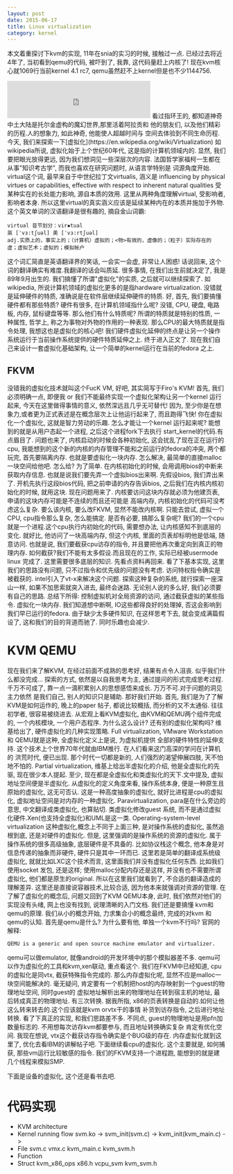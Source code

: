 ```yaml
---
layout: post
date: 2015-06-17
title: Linux virtualization
category: kernel
---
```


本文着重探讨下kvm的实现, 11年在snia的实习的时候, 接触过一点.
已经过去将近4年了,  当初看到qemu的代码, 被吓到了, 我靠, 这代码量赶上内核了!
现在kvm核心就1069行当前kernel 4.1 rc7, qemu虽然赶不上kernel但是也不少1144756.
<iframe frameborder="no" border="0" marginwidth="0" marginheight="0" width=330 height=86 src="http://music.163.com/outchain/player?type=2&id=1872802&auto=1&height=66"></iframe>
看过指环王的, 都知道神奇中土大陆是托尔金虚构的魔幻世界,那里活着阿拉贡和
他的朋友们, 以及他们精彩的历程.人的想象力, 如此神奇, 他能使人超越时间与
空间去体验到不同生命历程.
今天, 我们来探索一下[虚拟化](https://en.wikipedia.org/wiki/Virtualization)
如wikipedia所说, 虚拟化始于上个世纪60年代, 这是指的计算机领域内的.
显然, 我们要把眼光放得更远, 因为我们想洞见一些深层次的内容.
法国哲学家福柯一生都在从事"知识考古学", 而我也喜欢在研究问题时, 从语言学特别是
词源角度开始. virtual这个词, 最早来自于中世纪拉丁文virtualis, 涵义是
influencing by physical virtues or capabilities, 
effective with respect to inherent natural qualities
受某种实在的长处能力影响, 源自本质的效用.
这里从两种角度理解virtual, 受影响者, 影响者本身.
所以这里virtual的真实涵义应该是延续某种内在的本质并施加于外物.
这个英文单词的汉语翻译是很有趣的, 摘自金山词霸:

	virtual 音节划分：vir▪tual
	英 [ˈvɜ:tʃuəl] 美 [ˈvɜ:rtʃuəl]
	adj.实质上的，事实上的；（计算机）虚拟的；<物>有效的，虚像的；（粒子）实际存在的
	虚；虚拟艺术；虚拟的；模拟帐户
这个词汇简直是英语翻译界的笑话, 一会实一会虚, 非常让人困惑!
话说回来, 这个词的翻译确实有难度.我翻译的话会叫质延.
很多事情, 在我们出生前就决定了, 我是89年9月出生的.
我们搞懂了所谓"虚拟化"的实质, 之后就可以继续探索了.
如wikipedia, 所说计算机领域的虚拟化更多的是指hardware virtualization.
没错就是延伸硬件的特质, 准确说是在软件层继续延伸硬件的特质.
好, 首先, 我们要搞懂硬件都有那些特质? 硬件有很多, 在计算机领域指什么呢?
没错, CPU, 硬盘, 电路板, 内存, 鼠标键盘等等. 那么他们有什么特质呢?
所谓的特质就是特别的性质, 一种属性, 哲学上, 称之为事物对外物的作用的一种表现.
那么CPU的最大特质就是指令处理, 我想这也是虚拟化的核心吧!
我们硬件虚拟化延伸的终点是让另一个操作系统运行于当前操作系统提供的硬件特质延伸之上. 
终于进入正文了. 现在我们自己来设计一套虚拟化基础架构, 让一个简单的kernel运行在当前的fedora
之上.

## FKVM
没错我的虚拟化技术就叫这个FucK VM, 好吧, 其实简写于Firo's KVM!
首先, 我们必须明确一点, 即便我 or 我们不能最终实现一个虚拟化架构让另一个kernel
运行起来, 今天在这里做得事情的意义, 依然深远且几乎无可替代!
因为, 至少你是在想象力,或者更为正式表述是在概念层次上让他运行起来了, 而且跑得飞快!
你在虚拟化一个虚拟化, 这就是智力劳动的乐趣.
怎么才能让一个kernel 运行起来呢? 能想到的就是从用户态起一个进程, 之后这个进程fork下去执行
start_kernel的代码.有点眉目了. 问题也来了, 内核启动的时候会各种初始化, 这会扰乱了现在正在运行的
cpu, 我能想到的这个新的内核的内存管理不能和之前运行的fedora的冲突, 两个都玩完, 首先要隔离内存.
也就是要虚拟化一块内存. 怎么解决, 最简单的直接malloc一块空间给他吧. 怎么给? 为了简单.
在内核初始化的时候, 会用调用bios的中断来获取内存信息.
也就是说我们要先弄一个虚拟bios出来啊. 先假设bios, 我们弄出来了.
开机先执行这段bios代码, 把之前申请的内存告诉bios, 之后我们在内核内核初始化的时候, 就用这块.
现在问题用来了. 内核要访问这块内存就必须为他建页表, 申请的这块内存可能是不连续的而且还可能是
高端内存, 内核初始化的代码可没考虑这么复杂. 要么该内核, 要么改FKVM, 显然不能改内核啊.
只能去尝试, 虚拟一个CPU, cpu指令那么复杂, 怎么能搞定. 是否有必要, 搞那么复杂呢?
我们的一个cpu就是一个进程.这个cpu执行内初始化的代码, 需要想办法, 让内核感知不到底层的变化.
就好比, 他访问了一块高端内存, 但这个内核, 里面的页表却标明他是低端, 随意访问.
也就是说, 我们要截获cpu访存的指令, 并且要把他再次重定向到真正的物理内存.
如何截获?我们不能有太多假设.而且现在的工作, 实际已经被usermode linux 完成了.
这里需要很多底层的知识. 先看点资料再回来.
看了下基本实现, 这里我们的思路没有问题, 只不过指令和优先级的问题没有考虑.
访问特权指令确实是被截获的. intel引入了vt-x来解决这个问题.
探索这种复杂的系统, 就行探索一座深山一样, 如果不加思索就突入进去, 最终会迷路.
无论别人说的多么好, 我们必须要有自己的思路.
总结下所得:
控制虚拟机对全局资源的访问, 通过截获虚拟的某些指令.
虚拟化一块内存.
我们知道想中断啊, IO这些都得良好的处理掉, 否这会影响到我们早已运行的fedora.
由于缺少太多硬件知识, 在这样思考下去, 就会变成满篇假设了, 这和我们的目的背道而驰了.
同时乐趣也会减少.

# KVM QEMU
现在我们来了解KVM, 在经过前面不成熟的思考好, 结果有点令人沮丧. 似乎我们什么都没完成...
探索的方式, 依然是以自我思考为主, 通过提问的形式完成思考过程.
千万不可成了, 靠一点一滴积累别人的思想感悟来成长. 万万不可.对于问题的洞见主力依然
是我们自己, 别人的知识只是辅助. 那好我们开始.
首先, 我们是为了了解KVM是如何运作的, 晚上的paper 帖子, 都说比较概括, 而分析的又不太通俗.
往往初学者, 很容易被绕进去.
从宏观上看KVM虚拟化, 由KVM和QEMU两个组件完成的, 一个内核模块, 一个用户态程序.
为什么这么设计? 还有别的虚拟化架构吗? 维基给出了, 硬件虚拟化的几种实现策略.
Full virtualization,  VMware Workstation 和 QEMU就是这种, 全虚拟化定义上是说, 为虚拟机提供
全部的硬件特性的延伸支持. 这个技术上个世界70年代就由IBM推行. 在人们看来这门高深的学问在计算机的
洪荒时代, 便已出现. 那个时代一切都是新的, 人们强烈的渴望伸展四肢, 天不怕地不怕的.
Partial virtualization, 维基上给出半虚拟化的介绍, 他是全虚拟化的先驱, 现在很少本人提起.
至少, 现在都是全虚拟化和类虚拟化的天下.文中提及, 虚拟地址空间便是半虚拟化.
从虚拟化的定义角度来看, 操作系统本身, 便是一种原生且原始的虚拟化, 这无可否认.
这是一种高度抽象的虚拟化, 就好比进程是cpu的虚拟化, 虚拟地址空间是对内存的一种虚拟化.
Paravirtualization, para是在什么旁边的意思, 中文翻译成类虚拟化, 也算贴切.
类虚拟化修改guest 系统, 而不是通过虚拟化硬件.Xen(也支持全虚拟化)和UML是这一类.
Operating-system-level virtualization
这种虚拟化,概念上不同于上面三种, 是对操作系统的虚拟化, 虽然追根到底, 还是对硬件的虚拟化.
但是, 这里强调的是操作系统的资源的虚拟化. 属于操作系统的很多高级抽象, 底层硬件是不具备的.
比如协议栈这个概念, 他本身是对信息传递的抽象而非硬件, 硬件只是其中一环而已.
这里若是简单的翻译成系统级虚拟化, 就就比如LXC这个技术而言, 这里面我们并没有虚拟化任何东西.
比如我们使用socket 发包, 还是这样; 使用malloc分配内存还是这样, 并没有也不需要所谓虚拟化, 
他们都是原生的original.  所以在这里我们就看到了, 不合适的翻译造成的理解差异.
这里还是直接说容器技术,比较合适, 因为他本来就强调对资源的管理.
在了解了虚拟化的概念后, 问题又回到了KVM QEMU本身, 此时, 我们依然对他们的实现没有头绪,
网上也没有找到, 说理清晰的入门文档. 我们还是要搞懂 kvm和qemu的原理.
我们从小的概念开始, 力求集合小的概念最终, 完成的对kvm 和 qemu的认知.
首先是qemu是什么? 为什么要有他, 单独一个kvm不行吗?
官网的解释:

	QEMU is a generic and open source machine emulator and virtualizer.
qemu可以做emulator, 就像android的开发环境中的那个模拟器差不多.
qemu可以作为虚拟化的工具和kvm,xen联动, 重点看这个.
我们在FKVM中已经知道, cpu的虚拟化是同vtx, 截获特殊指令完成的.
那么内存虚拟化呢, 显然不应是malloc一块空间能解决的.
毫无疑问, 肯定要有一个机制把host的内存映射到一个guest的物理地址空间, 同时guest的
虚拟地址解析出来的物理地址在转到宿主机的地址, 最后转成真正的物理地址. 有三次转换.
据我所指, x86的页表转换是自动的.如何让他这么转来转去的.这个应该就是kvm orvtx干的事情
补货到访存指令, 之后进行地址转换. 看了下真正的实现, 和我们思路差不多.
不同点, guest的物理地址是用pfn加数量标志的. 不用想每次访存kvm都要参与, 而且地址转换确实复杂
肯定有优化空间. 我现在想说, vtx这个截获访存指令确实是个BUG级的存在.
内存虚拟化就到这里了, 优化去看IBM的讲解帖子吧.
下面继续看cpu的虚拟化. 这个主要就是, 如何捕获, 那些vm运行比较敏感的指令.
我们的FKVM支持一个进程跑, 能想到的就是建几个线程来模拟SMP.

下面是设备的虚拟化, 这个还是看书去吧.

# 代码实现
* KVM architecture
* Kernel running flow
  svm.ko -> svm_init(svm.c) -> kvm_init(kvm_main.c) ->
* File
  svm.c vmx.c kvm_main.c kvm_svm.h
* Function
* Struct
  kvm_x86_ops x86.h
  vcpu_svm    kvm_svm.h
